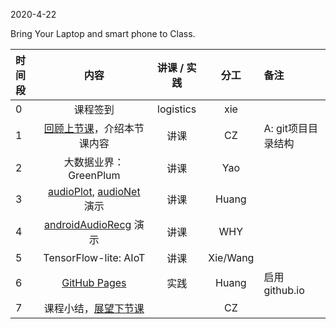 2020-4-22

Bring Your Laptop and smart phone  to Class. 

|时间段   |  内容    | 讲课 / 实践     |  分工  |  备注       |
| :---    |   :----:    |   :----:    |    :----:    |:--- |
|   0     |  课程签到     |  logistics   |     xie     |        |
|   1     |  [回顾上节课](../../Schedule/WW9/WW9-Plan.md)，介绍本节课内容     |  讲课    |     CZ     |   A: git项目目录结构     |
|   2     |  大数据业界：GreenPlum     | 讲课  | Yao |   |
|   3     |  [audioPlot](https://github.com/saturn-lab/audioPlot), [audioNet](https://github.com/saturn-lab/audioNet) 演示    | 讲课  | Huang |   |
|   4     |  [androidAudioRecg](https://github.com/saturn-lab/androidAudioRecg) 演示   | 讲课  | WHY |    |
|   5     |  TensorFlow-lite: AIoT     | 讲课  |  Xie/Wang |   |
|   6     |  [GitHub Pages](https://pages.github.com/)    |   实践  |    Huang     |  启用github.io  |
|   7     |  课程小结，[展望下节课](../WW11/WW11-Plan.md)   |     |  CZ |   |




